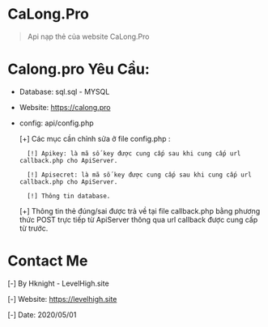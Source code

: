 # CaLong.Pro
> Api nạp thẻ của website CaLong.Pro 

# Calong.pro Yêu Cầu:
- Database: sql.sql - MYSQL

- Website: https://calong.pro

- config: api/config.php

   [+] Các mục cần chỉnh sửa ở file config.php :
   
        [!] Apikey: là mã số key được cung cấp sau khi cung cấp url callback.php cho ApiServer.
        
        [!] Apisecret: là mã số key được cung cấp sau khi cung cấp url callback.php cho ApiServer.
        
        [!] Thông tin database.
        
   [+] Thông tin thẻ đúng/sai được trả về tại file callback.php bằng phương thức POST trực tiếp từ ApiServer thông qua url callback được cung cấp từ trước.     
 
 # Contact Me
   [-] By Hknight - LevelHigh.site
   
   [-] Website: https://levelhigh.site
   
   [-] Date: 2020/05/01
   
